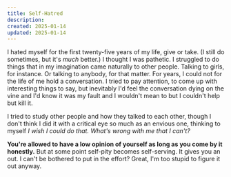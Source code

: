 ```yaml
---
title: Self-Hatred
description: 
created: 2025-01-14
updated: 2025-01-14
---
```


I hated myself for the first twenty-five years of my life, give or take. (I still do sometimes, but it's *much* better.) I thought I was pathetic. I struggled to do things that in my imagination came naturally to other people. Talking to girls, for instance. Or talking to anybody, for that matter. For years, I could not for the life of me hold a conversation. I tried to pay attention, to come up with interesting things to say, but inevitably I'd feel the conversation dying on the vine and I'd know it was my fault and I wouldn't mean to but I couldn't help but kill it.

I tried to study other people and how they talked to each other, though I don't think I did it with a critical eye so much as an envious one, thinking to myself *I wish I could do that. What's wrong with me that I can't?*

**You're allowed to have a low opinion of yourself as long as you come by it honestly.** But at some point self-pity becomes self-serving. It gives you an out. I can't be bothered to put in the effort? Great, I'm too stupid to figure it out anyway.